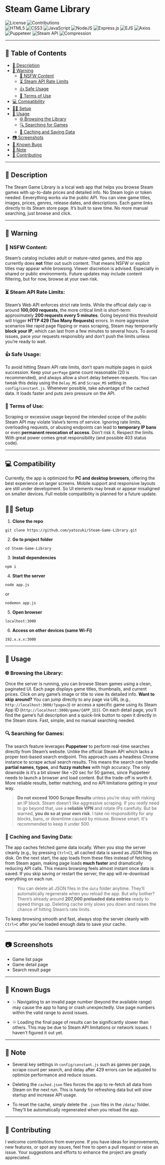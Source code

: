 # Steam Game Library

![License](https://img.shields.io/badge/license-MIT-blue.svg)
![Contributions](https://img.shields.io/badge/contributions-welcome-brightgreen) <br>
![HTML5](https://img.shields.io/badge/html5-%23E34F26.svg?&style=for-the-badge&logo=html5&logoColor=white)
![CSS3](https://img.shields.io/badge/css3-%231572B6.svg?&style=for-the-badge&logo=css3&logoColor=white)
![JavaScript](https://img.shields.io/badge/javascript-%23323330.svg?&style=for-the-badge&logo=javascript&logoColor=%23F7DF1E)
![NodeJS](https://img.shields.io/badge/node.js-6DA55F?style=for-the-badge&logo=node.js&logoColor=white)
![Express.js](https://img.shields.io/badge/express.js-%23404d59.svg?style=for-the-badge&logo=express&logoColor=%2361DAFB)
![EJS](https://img.shields.io/badge/EJS-B4CA65?style=for-the-badge&logo=ejs&logoColor=white)
![Axios](https://img.shields.io/badge/axios-%23202020.svg?style=for-the-badge&logo=axios&logoColor=white)
![Puppeteer](https://img.shields.io/badge/puppeteer-%23323330.svg?style=for-the-badge&logo=puppeteer&logoColor=green)
![Steam API](https://img.shields.io/badge/steam_api-%23000000.svg?style=for-the-badge&logo=steam&logoColor=white)
![Compression](https://img.shields.io/badge/compression-%23444.svg?style=for-the-badge)

---

## 📑 Table of Contents

- [📝 Description](#-description)
- [🚨 Warning](#-warning)
	- [🚫 NSFW Content](#-nsfw-content)
	- [⏳ Steam API Rate Limits](#-steam-api-rate-limits)
	- [👍 Safe Usage](#-safe-usage)
	- [📜 Terms of Use](#-terms-of-use)
- [💻 Compatibility](#-compatibility)
- [👨‍💻 Setup](#-setup)
- [🚀 Usage](#-usage)
	- [🌐 Browsing the Library](#-browsing-the-library)
	- [🔍 Searching for Games](#-searching-for-games)
	- [💾 Caching and Saving Data](#-caching-and-saving-data)
- [📷 Screenshots](#-screenshots)
- [🐞 Known Bugs](#-known-bugs)
- [📂 Note](#-note)
- [🤝 Contributing](#-contributing)

---

## 📝 Description

The Steam Game Library is a local web app that helps you browse Steam games with up-to-date prices and detailed info. No Steam login or token needed. Eeverything works via the public API. You can view game titles, images, prices, genres, release dates, and descriptions. Each game links directly to its Steam store page. It’s built to save time. No more manual searching, just browse and click.

---

## 🚨 Warning
### 🚫 NSFW Content:
Steam’s catalog includes adult or mature-rated games, and this app currently does **not** filter out such content. That means NSFW or explicit titles may appear while browsing. Viewer discretion is advised. Especially in shared or public environments. Future updates may include content filtering, but for now, browse at your own risk.

### ⏳ Steam API Rate Limits:
Steam’s Web API enforces strict rate limits. While the official daily cap is around **100,000 requests**, the more critical limit is short-term: approximately **200 requests every 5 minutes**. Going beyond this threshold will trigger **HTTP 429 (Too Many Requests)** errors. In more aggressive scenarios like rapid page flipping or mass scraping, Steam may temporarily **block your IP**, which can last from a few minutes to several hours. To avoid issues, pace your requests responsibly and don’t push the limits unless you’re ready to wait.

### 👍 Safe Usage:
To avoid hitting Steam API rate limits, don’t spam multiple pages in quick succession. Keep your `perPage` game count reasonable (20 is recommended), and always allow a short delay between requests. You can tweak this delay using the `Delay_MS` and `Scrape_MS` setting in `config/constant.js`. Whenever possible, take advantage of the cached data. It loads faster and puts zero pressure on the API.

### 📜 Terms of Use:
Scraping or excessive usage beyond the intended scope of the public Steam API may violate Valve’s terms of service. Ignoring rate limits, overloading requests, or abusing endpoints can lead to **temporary IP bans** or even **permanent revocation of access**. Don’t risk it. Respect the limits. With great power comes great responsibility (and possible 403 status code).

---

## 💻 Compatibility

Currently, the app is optimized for **PC and desktop browsers**, offering the best experience on larger screens. Mobile support and responsive layouts are still under development. So UI elements may break or appear misaligned on smaller devices. Full mobile compatibility is planned for a future update.



## 👨‍💻 Setup

1. **Clone the repo**  
```
git clone https://github.com/yatozuki/Steam-Game-Library.git
```
2. **Go to project folder**  
```
cd Steam-Game-Library
```
3. **Install dependencies**  
```
npm i
```
4. **Start the server**  
```
node app.js
```
or  
```
nodemon app.js
```
5. **Open browser**  
```
localhost:3000
```
6. **Access on other devices (same Wi-Fi)**  
```
192.x.x.x:3000
```
---
## 🚀 Usage

### 🌐 Browsing the Library:

Once the server is running, you can browse Steam games using a clean, paginated UI. Each page displays game titles, thumbnails, and current prices. Click on any game’s image or title to view its detailed info. **Want to skip around?** You can jump directly to any page via URL (e.g., `http://localhost:3000/?page=3`) or access a specific game using its Steam App ID (`http://localhost:3000/game/{APP_ID}`). On each detail page, you’ll find the game’s full description and a quick-link button to open it directly in the Steam store. Fast, simple, and no manual searching needed.

### 🔍 Searching for Games:

The search feature leverages **Puppeteer** to perform real-time searches directly from Steam’s website. Unlike the official Steam API which lacks a proper text-based search endpoint. This approach uses a headless Chrome instance to scrape actual search results. This means the search can handle **partial names**, **typos**, and **fuzzy matches** with high accuracy. The only downside is it’s a bit slower like ~20 sec for 50 games, since Puppeteer needs to launch a browser and load content. But the trade-off is worth it. More reliable results, better matching, and no API limitations getting in your way.
>**Do not exceed 1000 Scrape Results** unless you’re okay with risking an IP block. Steam doesn’t like aggressive scraping. If you _really_ need to go beyond that, use a **reliable VPN** and rotate IPs carefully. But be warned,  **you do so at your own risk**. I take no responsibility for any blocks, bans, or downtime caused by misuse. Browse smart. It's recommended to keep it under 500.


### 💾 Caching and Saving Data:

The app caches fetched game data locally. When you stop the server cleanly (e.g., by pressing `Ctrl+C`), all cached data is saved as JSON files on disk. On the next start, the app loads from these files instead of fetching from Steam again, making page loads **much faster** and dramatically reducing API calls. This means browsing feels almost instant once data is saved. If you skip saving or restart the server, the app will re-download everything on each run.
>You can delete all JSON files in the `data` folder anytime. They’ll automatically regenerate when you reload the app. But why bother? There’s already around **207,000 preloaded data entries** ready to speed things up. Deleting cache only slows you down and raises the chance of hitting Steam’s rate limits. 

To keep browsing smooth and fast, always stop the server cleanly with `Ctrl+C` after you’ve loaded enough data to save your cache.

---

## 📷 Screenshots

- Game list page  
- Game detail page  
- Search result page  

---

## 🐞 Known Bugs

-  💥 Navigating to an invalid page number (beyond the available range) may cause the app to hang or crash unexpectedly. Use page numbers within the valid range to avoid issues.
    
-   ♾️ Loading the final page of results can be significantly slower than others. This may be due to Steam API limitations or network issues. I haven't figured it out yet.

---

## 📂 Note

-   Several key settings in `config/constant.js` such as games per page, scrape count per search, and delay after 429 errors can be adjusted to optimize performance and reduce issues.

-   Deleting the `cached.json` files forces the app to re-fetch all data from Steam on the next run. This is handy for refreshing data but will slow startup and increase API usage.
    
-   To reset the cache, simply delete the `.json` files in the `/data/` folder. They’ll be automatically regenerated when you reload the app.

---

## 🤝 Contributing

I welcome contributions from everyone. If you have ideas for improvements, new features, or spot any issues, feel free to open a pull request or raise an issue. Your suggestions and efforts to enhance the project are greatly appreciated.
